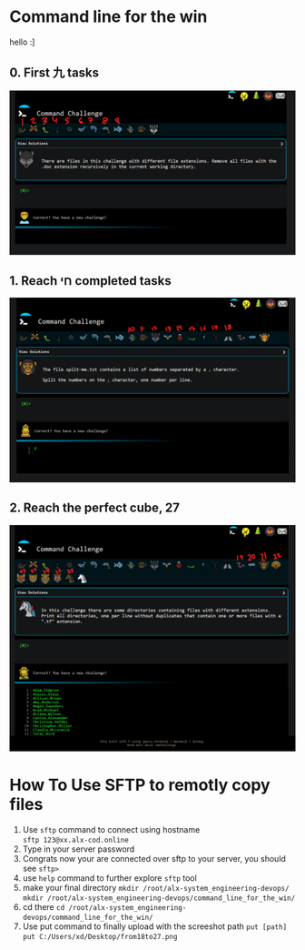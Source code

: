# Command line for the win
hello :]
## 0. First 九 tasks
![task0](0-first_9_tasks.png)
## 1. Reach חי completed tasks
![task1](1-next_9_tasks.png)
## 2. Reach the perfect cube, 27
![task2](2-next_9_tasks.png)
# How To Use SFTP to remotly copy files
1. Use `sftp` command to connect using hostname  
    `sftp 123@xx.alx-cod.online`
2. Type in your server password
3. Congrats now your are connected over sftp to your server, you should see `sftp>`
4. use `help` command to further explore `sftp` tool
5. make your final directory
    `mkdir /root/alx-system_engineering-devops/`  
    `mkdir /root/alx-system_engineering-devops/command_line_for_the_win/`  
6. cd there `cd /root/alx-system_engineering-devops/command_line_for_the_win/`
7. Use put command to finally upload with the screeshot path
    `put [path]`  
    `put C:/Users/xd/Desktop/from18to27.png`